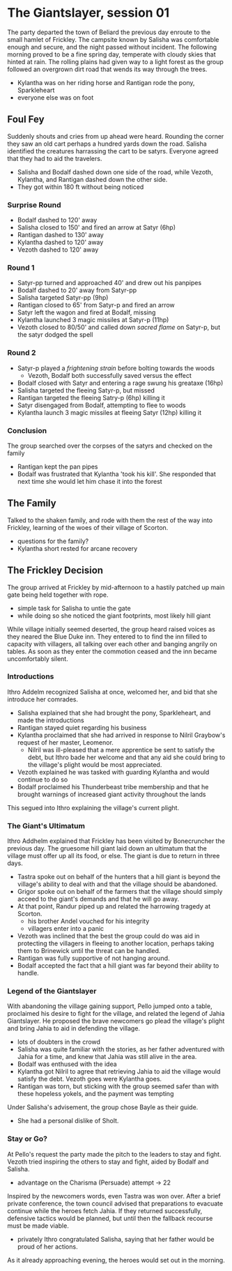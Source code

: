 # The Giantslayer, session 01

The party departed the town of Beliard the previous day enroute to the small hamlet of Frickley. The campsite known by Salisha was comfortable enough and secure, and the night passed without incident. The following morning proved to be a fine spring day, temperate with cloudy skies that hinted at rain. The rolling plains had given way to a light forest as the group followed an overgrown dirt road that wends its way through the trees.

- Kylantha was on her riding horse and Rantigan rode the pony, Sparkleheart
- everyone else was on foot 

## Foul Fey

Suddenly shouts and cries from up ahead were heard. Rounding the corner they saw an old cart perhaps a hundred yards down the road. Salisha identified the creatures harrassing the cart to be satyrs. Everyone agreed that they had to aid the travelers.

- Salisha and Bodalf dashed down one side of the road, while Vezoth, Kylantha, and Rantigan dashed down the other side.
- They got within 180 ft without being noticed

### Surprise Round

- Bodalf dashed to 120' away
- Salisha closed to 150' and fired an arrow at Satyr (6hp)
- Rantigan dashed to 130' away
- Kylantha dashed to 120' away
- Vezoth dashed to 120' away

### Round 1

- Satyr-pp turned and approached 40' and drew out his panpipes
- Bodalf dashed to 20' away from Satyr-pp
- Salisha targeted Satyr-pp (9hp)
- Rantigan closed to 65' from Satyr-p and fired an arrow 
- Satyr left the wagon and fired at Bodalf, missing
- Kylantha launched 3 magic missiles at Satyr-p (11hp)
- Vezoth closed to 80/50' and called down *sacred flame* on Satyr-p, but the satyr dodged the spell

### Round 2
- Satyr-p played a *frightening strain* before bolting towards the woods
	- Vezoth, Bodalf both successfully saved versus the effect
- Bodalf closed with Satyr and entering a rage swung his greataxe (16hp)
- Salisha targeted the fleeing Satyr-p, but missed
- Rantigan targeted the fleeing Satry-p (6hp) killing it
- Satyr disengaged from Bodalf, attempting to flee to woods
- Kylantha launch 3 magic missiles at fleeing Satyr (12hp) killing it

### Conclusion

The group searched over the corpses of the satyrs and checked on the family

- Rantigan kept the pan pipes
- Bodalf was frustrated that Kylantha 'took his kill'. She responded that next time she would let him chase it into the forest

## The Family

Talked to the shaken family, and rode with them the rest of the way into Frickley, learning of the woes of their village of Scorton.

- questions for the family?
- Kylantha short rested for arcane recovery

## The Frickley Decision

The group arrived at Frickley by mid-afternoon to a hastily patched up main gate being held together with rope.

- simple task for Salisha to untie the gate
- while doing so she noticed the giant footprints, most likely hill giant

While village initially seemed deserted, the group heard raised voices as they neared the Blue Duke inn. They entered to to find the inn filled to capacity with villagers, all talking over each other and banging angrily on tables. As soon as they enter the commotion ceased and the inn became uncomfortably silent. 

### Introductions
Ithro Addelm recognized Salisha at once, welcomed her, and bid that she introduce her comrades.

- Salisha explained that she had brought the pony, Sparkleheart, and made the introductions
- Rantigan stayed quiet regarding his business
- Kylantha proclaimed that she had arrived in response to Nilril Graybow's request of her master, Leomenor.
	- Nilril was ill-pleased that a mere apprentice be sent to satisfy the debt, but Ithro bade her welcome and that any aid she could bring to the village's plight would be most appreciated.
- Vezoth explained he was tasked with guarding Kylantha and would continue to do so
- Bodalf proclaimed his Thunderbeast tribe membership and that he brought warnings of increased giant activity throughout the lands 

This segued into Ithro explaining the village's current plight.

### The Giant's Ultimatum
Ithro Addhelm explained that Frickley has been visited by Bonecruncher the previous day. The gruesome hill giant laid down an ultimatum that the village must offer up all its food, or else. The giant is due to return in three days.

- Tastra spoke out on behalf of the hunters that a hill giant is beyond the village's ability to deal with and that the village should be abandoned.
- Grigor spoke out on behalf of the farmers that the village should simply acceed to the giant's demands and that he will go away.
- At that point, Randur piped up and related the harrowing tragedy at Scorton.
	- his brother Andel vouched for his integrity
	- villagers enter into a panic
- Vezoth was inclined that the best the group could do was aid in protecting the villagers in fleeing to another location, perhaps taking them to Brinewick until the threat can be handled.
- Rantigan was fully supportive of not hanging around.
- Bodalf accepted the fact that a hill giant was far beyond their ability to handle.

### Legend of the Giantslayer

With abandoning the village gaining support, Pello jumped onto a table, proclaimed his desire to fight for the village, and related the legend of Jahia Giantslayer. He proposed the brave newcomers go plead the village's plight and bring Jahia to aid in defending the village.

- lots of doubters in the crowd
- Salisha was quite familiar with the stories, as her father adventured with Jahia for a time, and knew that Jahia was still alive in the area.
- Bodalf was enthused with the idea
- Kylantha got Nilril to agree that retrieving Jahia to aid the village would satisfy the debt. Vezoth goes were Kylantha goes.
- Rantigan was torn, but sticking with the group seemed safer than with these hopeless yokels, and the payment was tempting

Under Salisha's advisement, the group chose Bayle as their guide.

- She had a personal dislike of Sholt.

### Stay or Go?

At Pello's request the party made the pitch to the leaders to stay and fight. Vezoth tried inspiring the others to stay and fight, aided by Bodalf and Salisha.

- advantage on the Charisma (Persuade) attempt -> 22

Inspired by the newcomers words, even Tastra was won over. After a brief private conference, the town council advised that preparations to evacuate continue while the heroes fetch Jahia. If they returned successfully, defensive tactics would be planned, but until then the fallback recourse must be made viable.

- privately Ithro congratulated Salisha, saying that her father would be proud of her actions.

As it already approaching evening, the heroes would set out in the morning.




